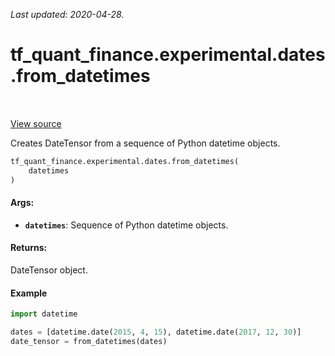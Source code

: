 <!--
This file is generated by a tool. Do not edit directly.
For open-source contributions the docs will be updated automatically.
-->

*Last updated: 2020-04-28.*

<div itemscope itemtype="http://developers.google.com/ReferenceObject">
<meta itemprop="name" content="tf_quant_finance.experimental.dates.from_datetimes" />
<meta itemprop="path" content="Stable" />
</div>

# tf_quant_finance.experimental.dates.from_datetimes

<!-- Insert buttons and diff -->

<table class="tfo-notebook-buttons tfo-api" align="left">
</table>

<a target="_blank" href="https://github.com/google/tf-quant-finance/blob/master/tf_quant_finance/experimental/dates/date_tensor.py">View source</a>



Creates DateTensor from a sequence of Python datetime objects.

```python
tf_quant_finance.experimental.dates.from_datetimes(
    datetimes
)
```



<!-- Placeholder for "Used in" -->


#### Args:


* <b>`datetimes`</b>: Sequence of Python datetime objects.


#### Returns:

DateTensor object.


#### Example
```python
import datetime

dates = [datetime.date(2015, 4, 15), datetime.date(2017, 12, 30)]
date_tensor = from_datetimes(dates)
```